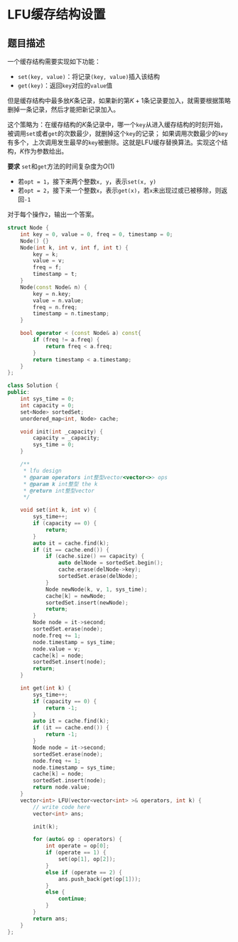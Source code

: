 # LFU缓存结构设置

## 题目描述

一个缓存结构需要实现如下功能：
- ```set(key, value)```：将记录```(key, value)```插入该结构
- ```get(key)```：返回```key```对应的```value```值


但是缓存结构中最多放$K$条记录，如果新的第$K + 1$条记录要加入，就需要根据策略删掉一条记录，然后才能把新记录加入。

这个策略为：在缓存结构的$K$条记录中，哪一个```key```从进入缓存结构的时刻开始，被调用```set```或者```get```的次数最少，就删掉这个```key```的记录；
如果调用次数最少的```key```有多个，上次调用发生最早的```key```被删除。这就是LFU缓存替换算法。实现这个结构，$K$作为参数给出。

**要求**
```set```和```get```方法的时间复杂度为$O(1)$

- 若```opt = 1```，接下来两个整数```x, y```，表示```set(x, y)```
- 若```opt = 2```，接下来一个整数```x```，表示```get(x)```，若```x```未出现过或已被移除，则返回```-1```

对于每个操作```2```，输出一个答案。
```C++
struct Node {
    int key = 0, value = 0, freq = 0, timestamp = 0;
    Node() {}
    Node(int k, int v, int f, int t) {
        key = k;
        value = v;
        freq = f;
        timestamp = t;
    }
    Node(const Node& n) {
        key = n.key;
        value = n.value;
        freq = n.freq;
        timestamp = n.timestamp;
    }

    bool operator < (const Node& a) const{
        if (freq != a.freq) {
            return freq < a.freq;
        }
        return timestamp < a.timestamp;
    }
};

class Solution {
public:
    int sys_time = 0;
    int capacity = 0;
    set<Node> sortedSet;
    unordered_map<int, Node> cache;

    void init(int _capacity) {
        capacity = _capacity;
        sys_time = 0;
    }

    /**
     * lfu design
     * @param operators int整型vector<vector<>> ops
     * @param k int整型 the k
     * @return int整型vector
     */

    void set(int k, int v) {
        sys_time++;
        if (capacity == 0) {
            return;
        }
        auto it = cache.find(k);
        if (it == cache.end()) {
            if (cache.size() == capacity) {
                auto delNode = sortedSet.begin();
                cache.erase(delNode->key);
                sortedSet.erase(delNode);
            }
            Node newNode(k, v, 1, sys_time);
            cache[k] = newNode;
            sortedSet.insert(newNode);
            return;
        }
        Node node = it->second;
        sortedSet.erase(node);
        node.freq += 1;
        node.timestamp = sys_time;
        node.value = v;
        cache[k] = node;
        sortedSet.insert(node);
        return;
    }

    int get(int k) {
        sys_time++;
        if (capacity == 0) {
            return -1;
        }
        auto it = cache.find(k);
        if (it == cache.end()) {
            return -1;
        }
        Node node = it->second;
        sortedSet.erase(node);
        node.freq += 1;
        node.timestamp = sys_time;
        cache[k] = node;
        sortedSet.insert(node);
        return node.value;
    }
    vector<int> LFU(vector<vector<int> >& operators, int k) {
        // write code here
        vector<int> ans;

        init(k);

        for (auto& op : operators) {
            int operate = op[0];
            if (operate == 1) {
                set(op[1], op[2]);
            }
            else if (operate == 2) {
                ans.push_back(get(op[1]));
            }
            else {
                continue;
            }
        }
        return ans;
    }
};
```
